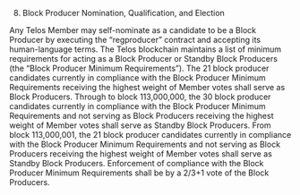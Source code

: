 8. Block Producer Nomination, Qualification, and Election

Any Telos Member may self-nominate as a candidate to be a Block Producer by executing the “regproducer” contract and accepting its human-language terms. The Telos blockchain maintains a list of minimum requirements for acting as a Block Producer or Standby Block Producers (the “Block Producer Minimum Requirements”). The 21 block producer candidates currently in compliance with the Block Producer Minimum Requirements receiving the highest weight of Member votes shall serve as Block Producers. Through to block 113,000,000, the 30 block producer candidates currently in compliance with the Block Producer Minimum Requirements and not serving as Block Producers receiving the highest weight of Member votes shall serve as Standby Block Producers. From block 113,000,001, the 21 block producer candidates currently in compliance with the Block Producer Minimum Requirements and not serving as Block Producers receiving the highest weight of Member votes shall serve as Standby Block Producers. Enforcement of compliance with the Block Producer Minimum Requirements shall be by a 2/3+1 vote of the Block Producers.

